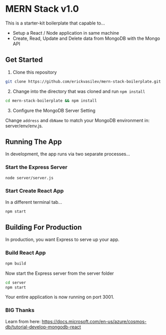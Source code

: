 # MERN Stack v1.0

This is a starter-kit boilerplate that capable to...

* Setup a React / Node application in same machine
* Create, Read, Update and Delete data from MongoDB with the Mongo API

## Get Started

1. Clone this repository

```bash
git clone https://github.com/erickvasilev/mern-stack-boilerplate.git
```

2. Change into the directory that was cloned and run `npm install`

```bash
cd mern-stack-boilerplate && npm install
```

3. Configure the MongoDB Server Setting

Change  `address` and `dbName` to match your MongoDB environment in: server/env/env.js.


## Running The App

In development, the app runs via two separate processes...

### Start the Express Server

```bash
node server/server.js
```

### Start Create React App

In a different terminal tab...

```bash
npm start
```

## Building For Production

In production, you want Express to serve up your app.

### Build React App

```bash
npm build
```

Now start the Express server from the server folder

```bash
cd server
npm start
```

Your entire application is now running on port 3001.

### BIG Thanks

Learn from here: https://docs.microsoft.com/en-us/azure/cosmos-db/tutorial-develop-mongodb-react
